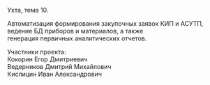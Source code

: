 Ухта, тема 10.

Автоматизация формирования закупочных заявок КИП и АСУТП, <br>
ведение БД приборов и материалов, а также <br>
генерация первичных аналитических отчетов.

Участники проекта:<br>
Кокорин Егор Дмитриевич<br>
Ведерников Дмитрий Михайлович<br>
Кислицин Иван Александрович
